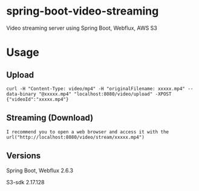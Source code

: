 # spring-boot-video-streaming
Video streaming server using Spring Boot, Webflux, AWS S3

# Usage
## Upload
    curl -H "Content-Type: video/mp4" -H "originalFilename: xxxxx.mp4" --data-binary "@xxxxx.mp4" "localhost:8080/video/upload" -XPOST
    {"videoId":"xxxxx.mp4"}
    
## Streaming (Download)
    I recommend you to open a web browser and access it with the url("http://localhost:8080/video/stream/xxxxx.mp4")

## Versions

Spring Boot, Webflux 2.6.3

S3-sdk 2.17.128
